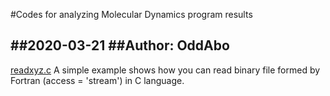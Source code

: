 #Codes for analyzing Molecular Dynamics program results

##2020-03-21
##Author: OddAbo
---
[readxyz.c](https://github.com/OddAbo/MD-analysis/blob/master/src/readxyz.c)
A simple example shows how you can read binary file formed by Fortran (access =
    'stream') in C language.


